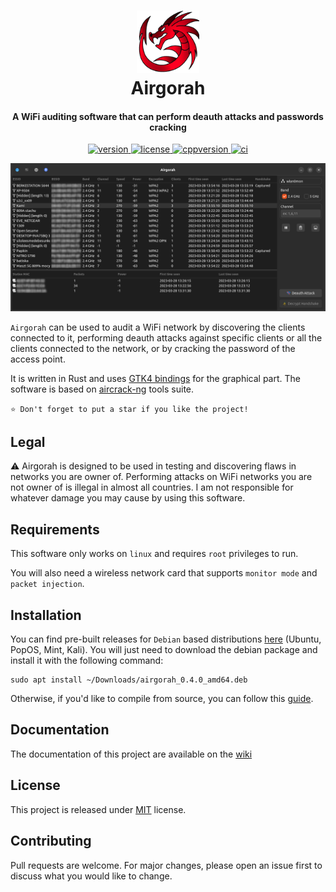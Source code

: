 <h1 align="center">
  <img src="icons/app_icon.png" width=100 height=100/><br>
  Airgorah
  </a>
</h1>

<h4 align="center">A WiFi auditing software that can perform deauth attacks and passwords cracking</h4>

<p align="center">
  <a href="https://github.com/martin-olivier/airgorah/releases/tag/v0.4.0">
    <img src="https://img.shields.io/badge/Version-0.4.0_(beta)-blue.svg" alt="version"/>
  </a>
  <a href="https://github.com/martin-olivier/airgorah/blob/main/LICENSE">
    <img src="https://img.shields.io/badge/License-MIT-darkgreen.svg" alt="license"/>
  </a>
  <a href="https://www.rust-lang.org/">
    <img src="https://img.shields.io/badge/Language-Rust-orange.svg" alt="cppversion"/>
  </a>
  <a href="https://github.com/martin-olivier/airgorah/actions/workflows/CI.yml">
    <img src="https://github.com/martin-olivier/airgorah/actions/workflows/CI.yml/badge.svg" alt="ci"/>
  </a>
</p>

![illustration](.github/assets/illustration.png)

`Airgorah` can be used to audit a WiFi network by discovering the clients connected to it, performing deauth attacks against specific clients or all the clients connected to the network, or by cracking the password of the access point.

It is written in Rust and uses [GTK4 bindings](https://github.com/gtk-rs/gtk4-rs) for the graphical part. The software is based on [aircrack-ng](https://github.com/aircrack-ng/aircrack-ng) tools suite.

`⭐ Don't forget to put a star if you like the project!`

## Legal

⚠️ Airgorah is designed to be used in testing and discovering flaws in networks you are owner of. Performing attacks on WiFi networks you are not owner of is illegal in almost all countries. I am not responsible for whatever damage you may cause by using this software.

## Requirements

This software only works on `linux` and requires `root` privileges to run.

You will also need a wireless network card that supports `monitor mode` and `packet injection`.

## Installation

You can find pre-built releases for `Debian` based distributions [here](https://github.com/martin-olivier/airgorah/releases/latest) (Ubuntu, PopOS, Mint, Kali). You will just need to download the debian package and install it with the following command:

```
sudo apt install ~/Downloads/airgorah_0.4.0_amd64.deb
```

Otherwise, if you'd like to compile from source, you can follow this [guide](https://github.com/martin-olivier/airgorah/wiki/Build-from-source).

## Documentation

The documentation of this project are available on the [wiki](https://github.com/martin-olivier/airgorah/wiki)

## License

This project is released under [MIT](LICENSE) license.

## Contributing

Pull requests are welcome. For major changes, please open an issue first to discuss what you would like to change.
